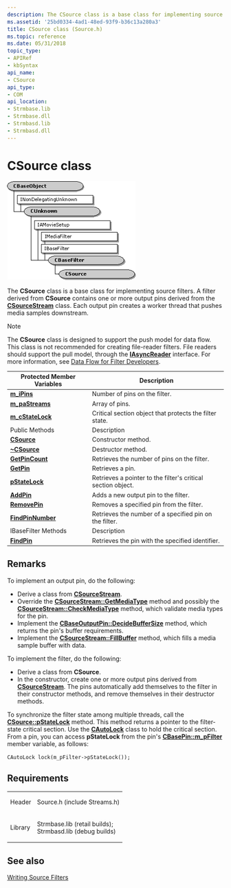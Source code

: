 ```yaml
---
description: The CSource class is a base class for implementing source filters. A filter derived from CSource contains one or more output pins derived from the CSourceStream class. Each output pin creates a worker thread that pushes media samples downstream.
ms.assetid: '25bd0334-4ad1-48ed-93f9-b36c13a280a3'
title: CSource class (Source.h)
ms.topic: reference
ms.date: 05/31/2018
topic_type: 
- APIRef
- kbSyntax
api_name: 
- CSource
api_type: 
- COM
api_location: 
- Strmbase.lib
- Strmbase.dll
- Strmbasd.lib
- Strmbasd.dll
---
```


# CSource class

![csource class hierarchy](images/source01.png)

The **CSource** class is a base class for implementing source filters. A filter derived from **CSource** contains one or more output pins derived from the [**CSourceStream**](csourcestream.md) class. Each output pin creates a worker thread that pushes media samples downstream.

> [!Note]  
> The **CSource** class is designed to support the push model for data flow. This class is not recommended for creating file-reader filters. File readers should support the pull model, through the [**IAsyncReader**](/windows/desktop/api/Strmif/nn-strmif-iasyncreader) interface. For more information, see [Data Flow for Filter Developers](data-flow-for-filter-developers.md).

 



| Protected Member Variables                     | Description                                                  |
|------------------------------------------------|--------------------------------------------------------------|
| [**m\_iPins**](csource-m-ipins.md)            | Number of pins on the filter.                                |
| [**m\_paStreams**](csource-m-pastreams.md)    | Array of pins.                                               |
| [**m\_cStateLock**](csource-m-cstatelock.md)  | Critical section object that protects the filter state.      |
| Public Methods                                 | Description                                                  |
| [**CSource**](csource-csource.md)             | Constructor method.                                          |
| [**~CSource**](csource--csource.md)           | Destructor method.                                           |
| [**GetPinCount**](csource-getpincount.md)     | Retrieves the number of pins on the filter.                  |
| [**GetPin**](csource-getpin.md)               | Retrieves a pin.                                             |
| [**pStateLock**](csource--pstatelock.md)      | Retrieves a pointer to the filter's critical section object. |
| [**AddPin**](csource-addpin.md)               | Adds a new output pin to the filter.                         |
| [**RemovePin**](csource-removepin.md)         | Removes a specified pin from the filter.                     |
| [**FindPinNumber**](csource-findpinnumber.md) | Retrieves the number of a specified pin on the filter.       |
| IBaseFilter Methods                            | Description                                                  |
| [**FindPin**](csource-findpin.md)             | Retrieves the pin with the specified identifier.             |



 

## Remarks

To implement an output pin, do the following:

-   Derive a class from [**CSourceStream**](csourcestream.md).
-   Override the [**CSourceStream::GetMediaType**](csourcestream-getmediatype.md) method and possibly the [**CSourceStream::CheckMediaType**](csourcestream-checkmediatype.md) method, which validate media types for the pin.
-   Implement the [**CBaseOutputPin::DecideBufferSize**](cbaseoutputpin-decidebuffersize.md) method, which returns the pin's buffer requirements.
-   Implement the [**CSourceStream::FillBuffer**](csourcestream-fillbuffer.md) method, which fills a media sample buffer with data.

To implement the filter, do the following:

-   Derive a class from **CSource**.
-   In the constructor, create one or more output pins derived from [**CSourceStream**](csourcestream.md). The pins automatically add themselves to the filter in their constructor methods, and remove themselves in their destructor methods.

To synchronize the filter state among multiple threads, call the [**CSource::pStateLock**](csource--pstatelock.md) method. This method returns a pointer to the filter-state critical section. Use the [**CAutoLock**](cautolock.md) class to hold the critical section. From a pin, you can access **pStateLock** from the pin's [**CBasePin::m\_pFilter**](cbasepin-m-pfilter.md) member variable, as follows:


```
CAutoLock lock(m_pFilter->pStateLock());
```



## Requirements



|                    |                                                                                                                                                                                            |
|--------------------|--------------------------------------------------------------------------------------------------------------------------------------------------------------------------------------------|
| Header<br/>  | <dl> <dt>Source.h (include Streams.h)</dt> </dl>                                                                                    |
| Library<br/> | <dl> <dt>Strmbase.lib (retail builds); </dt> <dt>Strmbasd.lib (debug builds)</dt> </dl> |



## See also

<dl> <dt>

[Writing Source Filters](writing-source-filters.md)
</dt> </dl>

 

 




